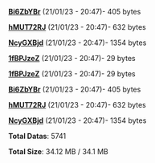 [**Bi6ZbYBr**](/data/Bi6ZbYBr.txt) (21/01/23 - 20:47)- 405 bytes

[**hMUT72RJ**](/data/hMUT72RJ.txt) (21/01/23 - 20:47)- 632 bytes

[**NcyGXBjd**](/data/NcyGXBjd.txt) (21/01/23 - 20:47)- 1354 bytes

[**1fBPJzeZ**](/data/1fBPJzeZ.txt) (21/01/23 - 20:47)- 29 bytes

[**1fBPJzeZ**](/data/1fBPJzeZ.txt) (21/01/23 - 20:47)- 29 bytes

[**Bi6ZbYBr**](/data/Bi6ZbYBr.txt) (21/01/23 - 20:47)- 405 bytes

[**hMUT72RJ**](/data/hMUT72RJ.txt) (21/01/23 - 20:47)- 632 bytes

[**NcyGXBjd**](/data/NcyGXBjd.txt) (21/01/23 - 20:47)- 1354 bytes

**Total Datas**: 5741

**Total Size**: 34.12 MB / 34.1 MB